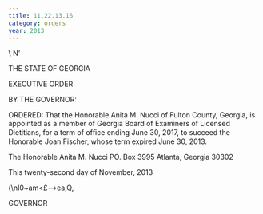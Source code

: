 ```yaml
---
title: 11.22.13.16
category: orders
year: 2013
---
```

   

\\
N‘

THE STATE OF GEORGIA

EXECUTIVE ORDER

BY THE GOVERNOR:

ORDERED: That the Honorable Anita M. Nucci of Fulton County, Georgia, is
appointed as a member of Georgia Board of Examiners of Licensed
Dietitians, for a term of ofﬁce ending June 30, 2017, to succeed the
Honorable Joan Fischer, whose term expired June 30, 2013.

The Honorable Anita M. Nucci
PO. Box 3995
Atlanta, Georgia 30302

This twenty-second day of November, 2013

\(\nI0~am<£—>ea,Q,

GOVERNOR

